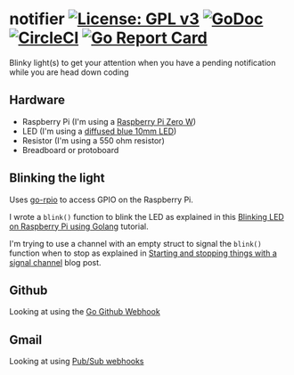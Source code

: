 # notifier [![License: GPL v3](https://img.shields.io/badge/License-GPLv3-blue.svg)](https://www.gnu.org/licenses/gpl-3.0) [![GoDoc](https://img.shields.io/badge/go-documentation-blue.svg)](https://godoc.org/github.com/bfitzh2o/notifier/aws) [![CircleCI](https://circleci.com/gh/bfitzh2o/notifier.svg?style=shield)](https://circleci.com/gh/bfitzh2o/notifier) [![Go Report Card](https://goreportcard.com/badge/github.com/bfitzh2o/notifier)](https://goreportcard.com/report/github.com/bfitzh2o/notifier)

Blinky light(s) to get your attention when you have a pending notification while you are head down coding

## Hardware

- Raspberry Pi (I'm using a [Raspberry Pi Zero W](https://www.adafruit.com/product/3400))
- LED (I'm using a [diffused blue 10mm LED](https://www.adafruit.com/product/847))
- Resistor (I'm using a 550 ohm resistor)
- Breadboard or protoboard

## Blinking the light

Uses [go-rpio](github.com/stianeikeland/go-rpio) to access GPIO on the Raspberry Pi.

I wrote a `blink()` function to blink the LED as explained in this [Blinking LED on Raspberry Pi using Golang](https://www.admfactory.com/blinking-led-on-raspberry-pi-using-golang/) tutorial.

I'm trying to use a channel with an empty struct to signal the `blink()` function
when to stop as explained in [Starting and stopping things with a signal channel](https://medium.com/@matryer/golang-advent-calendar-day-two-starting-and-stopping-things-with-a-signal-channel-f5048161018)
blog post.

## Github

Looking at using the [Go Github Webhook](https://groob.io/tutorial/go-github-webhook/)

## Gmail

Looking at using [Pub/Sub webhooks](https://cloud.google.com/pubsub/docs/overview)
